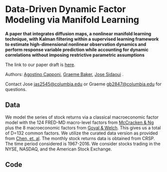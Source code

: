 # Data-Driven Dynamic Factor Modeling via Manifold Learning

__A paper that integrates diffusion maps, a nonlinear manifold learning technique, with Kalman filtering within a supervised learning framework to estimate high-dimensional nonlinear observation dynamics and perform response variable prediction while accounting for dynamic correlations without imposing restrictive parametric assumptions__

The link to our paper draft is [here](https://www.arxiv.org/abs/2506.19945).

Authors: [Agostino Capponi](https://www.columbia.edu/~ac3827/), [Graeme Baker](https://scholar.google.com/citations?user=AC-bMRoAAAAJ&hl=en), [Jose Sidaoui](https://ieor.columbia.edu/content/jose-sidaoui-gali) .

Contact Jose [jas2545@columbia.edu](mailto:jas2545@columbia.edu) or Graeme [gb2847@columbia.edu](mailto:gb2847@columbia.edu) for questions.
## Data
We model the series of stock returns via a classical macroeconomic factor model with the 124 FRED-MD macro-level factors from [McCracken & Ng](https://www.tandfonline.com/doi/full/10.1080/07350015.2015.1086655) plus the 8 macroeconomic factors from [Goyal & Welch](https://academic.oup.com/rfs/article-abstract/21/4/1455/1565737). This gives us a total of D=132 common factors. We utilize the curated data version as provided from [Chen, et. al](https://pubsonline.informs.org/doi/abs/10.1287/mnsc.2023.4695). The monthly stock returns data is obtained from CRSP. The time period considered is 1967-2016. We consider stocks trading in the NYSE, NASDAQ, and the American Stock Exchange.

## Code

